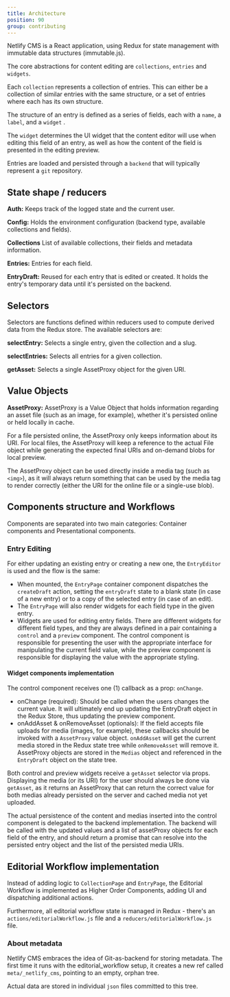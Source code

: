 ```yaml
---
title: Architecture
position: 90
group: contributing
---
```


Netlify CMS is a React application, using Redux for state management with immutable data structures (immutable.js).

The core abstractions for content editing are `collections`, `entries` and `widgets`.

Each `collection` represents a collection of entries. This can either be a collection of similar entries with the same structure, or a set of entries where each has its own structure.

The structure of an entry is defined as a series of fields, each with a `name`, a `label`, and a `widget` .

The `widget` determines the UI widget that the content editor will use when editing this field of an entry, as well as how the content of the field is presented in the editing preview.

Entries are loaded and persisted through a `backend` that will typically represent a `git` repository.

## State shape / reducers

**Auth:** Keeps track of the logged state and the current user.

**Config:** Holds the environment configuration (backend type, available collections and fields).

**Collections** List of available collections, their fields and metadata information.

**Entries:** Entries for each field.

**EntryDraft:** Reused for each entry that is edited or created. It holds the entry's temporary data until it's persisted on the backend.

## Selectors

Selectors are functions defined within reducers used to compute derived data from the Redux store. The available selectors are:

**selectEntry:** Selects a single entry, given the collection and a slug.

**selectEntries:** Selects all entries for a given collection.

**getAsset:** Selects a single AssetProxy object for the given URI.

## Value Objects

**AssetProxy:** AssetProxy is a Value Object that holds information regarding an asset file (such as an image, for example), whether it's persisted online or held locally in cache.

For a file persisted online, the AssetProxy only keeps information about its URI. For local files, the AssetProxy will keep a reference to the actual File object while generating the expected final URIs and on-demand blobs for local preview.

The AssetProxy object can be used directly inside a media tag (such as `<img>`), as it will always return something that can be used by the media tag to render correctly (either the URI for the online file or a single-use blob).

## Components structure and Workflows

Components are separated into two main categories: Container components and Presentational components.

### Entry Editing

For either updating an existing entry or creating a new one, the `EntryEditor` is used and the flow is the same:

- When mounted, the `EntryPage` container component dispatches the `createDraft` action, setting the `entryDraft` state to a blank state (in case of a new entry) or to a copy of the selected entry (in case of an edit).
- The `EntryPage` will also render widgets for each field type in the given entry.
- Widgets are used for editing entry fields. There are different widgets for different field types, and they are always defined in a pair containing a `control` and a `preview` component. The control component is responsible for presenting the user with the appropriate interface for manipulating the current field value, while the preview component is responsible for displaying the value with the appropriate styling.

#### Widget components implementation

The control component receives one (1) callback as a prop: `onChange`.

- onChange (required): Should be called when the users changes the current value. It will ultimately end up updating the EntryDraft object in the Redux Store, thus updating the preview component.
- onAddAsset & onRemoveAsset (optionals): If the field accepts file uploads for media (images, for example), these callbacks should be invoked with a `AssetProxy` value object. `onAddAsset` will get the current media stored in the Redux state tree while `onRemoveAsset` will remove it. AssetProxy objects are stored in the `Medias` object and referenced in the `EntryDraft` object on the state tree.

Both control and preview widgets receive a `getAsset` selector via props. Displaying the media (or its URI) for the user should always be done via `getAsset`, as it returns an AssetProxy that can return the correct value for both medias already persisted on the server and cached media not yet uploaded.

The actual persistence of the content and medias inserted into the control component is delegated to the backend implementation. The backend will be called with the updated values and a list of assetProxy objects for each field of the entry, and should return a promise that can resolve into the persisted entry object and the list of the persisted media URIs.

## Editorial Workflow implementation

Instead of adding logic to `CollectionPage` and `EntryPage`, the Editorial Workflow is implemented as Higher Order Components, adding UI and dispatching additional actions.

Furthermore, all editorial workflow state is managed in Redux - there's an `actions/editorialWorkflow.js` file and a `reducers/editorialWorkflow.js` file.

### About metadata

Netlify CMS embraces the idea of Git-as-backend for storing metadata. The first time it runs with the editorial_workflow setup, it creates a new ref called `meta/_netlify_cms`, pointing to an empty, orphan tree.

Actual data are stored in individual `json` files committed to this tree.

